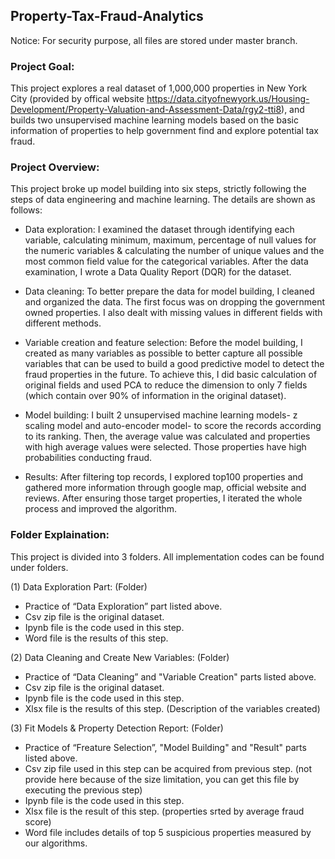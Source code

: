 ## Property-Tax-Fraud-Analytics

Notice: For security purpose, all files are stored under master branch.

### Project Goal:

This project explores a real dataset of 1,000,000 properties in New York City (provided by offical website https://data.cityofnewyork.us/Housing-Development/Property-Valuation-and-Assessment-Data/rgy2-tti8), and builds two unsupervised machine learning models based on the basic information of properties to help government find and explore potential tax fraud.

### Project Overview:

This project broke up model building into six steps, strictly following the steps of data engineering and machine learning. The details are shown as follows:

- Data exploration: I examined the dataset through identifying each variable, calculating minimum, maximum, percentage of null values for the numeric variables & calculating the number of unique values and the most common field value for the categorical variables. After the data examination, I wrote a Data Quality Report (DQR) for the dataset.

- Data cleaning: To better prepare the data for model building, I cleaned and organized the data. The first focus was on dropping the government owned properties. I also dealt with missing values in different fields with different methods.

- Variable creation and feature selection: Before the model building, I created as many variables as possible to better capture all possible variables that can be used to build a good predictive model to detect the fraud properties in the future. To achieve this, I did basic calculation of original fields and used PCA to reduce the dimension to only 7 fields (which contain over 90% of information in the original dataset).

- Model building: I built 2 unsupervised machine learning models- z scaling model and auto-encoder model- to score the records according to its ranking. Then, the average value was calculated and properties with high average values were selected. Those properties have high probabilities conducting fraud.

- Results: After filtering top records, I explored top100 properties and gathered more information through google map, official website and reviews. After ensuring those target properties, I iterated the whole process and improved the algorithm.

### Folder Explaination:

This project is divided into 3 folders. All implementation codes can be found under folders.

(1) Data Exploration Part: (Folder)

- Practice of “Data Exploration” part listed above.
- Csv zip file is the original dataset.
- Ipynb file is the code used in this step.
- Word file is the results of this step.

(2) Data Cleaning and Create New Variables: (Folder)

- Practice of “Data Cleaning” and "Variable Creation" parts listed above.
- Csv zip file is the original dataset.
- Ipynb file is the code used in this step.
- Xlsx file is the results of this step. (Description of the variables created)

(3) Fit Models & Property Detection Report: (Folder)

- Practice of “Freature Selection”, "Model Building" and "Result" parts listed above.
- Csv zip file used in this step can be acquired from previous step. (not provide here because of the size limitation, you can get this file by executing the previous step)
- Ipynb file is the code used in this step.
- Xlsx file is the result of this step. (properties srted by average fraud score)
- Word file includes details of top 5 suspicious properties measured by our algorithms.

